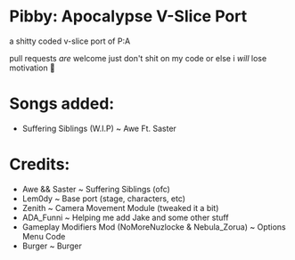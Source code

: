 # Pibby: Apocalypse V-Slice Port

a shitty coded v-slice port of P:A

pull requests _are_ welcome just don't shit on my code or else i _will_ lose motivation 🙏

# Songs added:
- Suffering Siblings (W.I.P) ~ Awe Ft. Saster

# Credits:
- Awe && Saster ~ Suffering Siblings (ofc)
- Lem0dy ~ Base port (stage, characters, etc)
- Zenith ~ Camera Movement Module (tweaked it a bit)
- ADA_Funni ~ Helping me add Jake and some other stuff
- Gameplay Modifiers Mod (NoMoreNuzlocke & Nebula_Zorua) ~ Options Menu Code
- Burger ~ Burger
